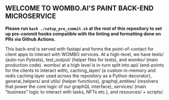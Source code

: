 ## WELCOME TO WOMBO.AI'S PAINT BACK-END MICROSERVICE


**Please run `bash ./setup_pre_commit.sh` at the root of this repository to set up pre-commit hooks compatible with the linting and formatting done on PRs via Github Actions.**

This back-end is served with fastapi and forms the point-of-contact for client apps to interact with WOMBO services. At a high-level, we have tests/ (auto-run Pytests), test_output/ (helper files for tests), and wombo/ (main production code). wombo/ at a high level is in-turn split into api/ (end-points for the clients to interact with), caching_layer/ (a custom in-memory and redis caching layer used across the repository as a Python decorator), general_helpers/ and utils/ (helper functions), graphql_entities/ (resolvers that power the core logic of our graphQL interface), services/ (main "business" logic to interact with tasks, NFTs etc.), and resources/ + scripts/.
